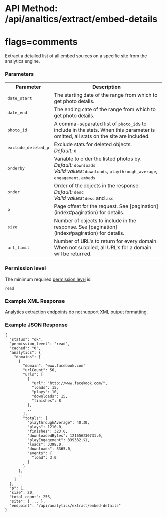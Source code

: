 # API Method: /api/analtics/extract/embed-details
# flags=comments

Extract a detailed list of all embed sources on a specific site from the analytics engine.

### Parameters

<table class="pretty">
  <tr><th>Parameter</th><th>Description</th></tr>
  <tr>
    <td><tt>date_start</tt></td>
    <td>The starting date of the range from which to get photo details.</td>
  </tr>
  <tr>
    <td><tt>date_end</tt></td>
    <td>The ending date of the range from which to get photo details.</td>
  </tr>
  <tr>
    <td><tt>photo_id</tt></td>
    <td>A comma-separated list of <tt>photo_id</tt>s to include in the stats. When this parameter is omitted, all stats on the site are included.</td>
  </tr>
  <tr>
    <td><tt>exclude_deleted_p</tt></td>
    <td>
      Exclude stats for deleted objects.<br/>
      <i>Default:</i> <tt>0</tt>
    </td>
  </tr>
  <tr>
    <td>
      <tt>orderby</tt>
    </td>
    <td>
      Variable to order the listed photos by.<br/>
      <i>Default:</i> <tt>downloads</tt><br/>
      <i>Valid values:</i> <tt>downloads</tt>, <tt>playthrough_average</tt>, <tt>engagement</tt>, <tt>embeds</tt>
    </td>
  </tr>
  <tr>
    <td>
      <tt>order</tt>
    </td>
    <td>
      Order of the objects in the response.<br/>
      <i>Default:</i> <tt>desc</tt><br/>
      <i>Valid values:</i> <tt>desc</tt> and <tt>asc</tt>
    </td>
  </tr>
  <tr>
    <td>
      <tt>p</tt>
    </td>
    <td>
      Page offset for the request. See [pagination](index#pagination) for details.
    </td>
  </tr>
  <tr>
    <td>
      <tt>size</tt>
    </td>
    <td>
      Number of objects to include in the response. See [pagination](index#pagination) for details.
    </td>
  </tr>
  <tr>
    <td>
      <tt>url_limit</tt>
    </td>
    <td>
      Number of URL's to return for every domain. When not supplied, all URL's for a domain will be returned.
    </td>
  </tr>
</table>

### Permission level 

The minimum required [permission level](index#permission-level) is:

    read


### Example XML Response

Analytics extraction endpoints do not support XML output formatting.

### Example JSON Response

    {
      "status": "ok", 
      "permission_level": "read",
      "cached": "0",
      "analytics": {
        "domains": [
          {
            "domain": "www.facebook.com"
            "urlCount": 56,
            "urls": [
              {
                "url": "http://www.facebook.com/",
                "loads": 15,
                "plays": 10,
                "downloads": 15,
                "finishes": 8
              },
              ..
            ],
            "totals": {
              "playthroughAverage": 40.30,
              "plays": 1210.0,
              "finishes": 323.0,
              "downloadedBytes": 121656230731.0,
              "playEngagement": 339332.51,
              "loads": 3398.0,
              "downloads": 3365.0,
              "events": {
                "load": 3.0
              }
            }
          },
          ..
        ]
      },
      "p": 1,
      "size": 20,
      "total_count": 256,
      "site": { ... },
      "endpoint": "/api/analytics/extract/embed-details"
    }
